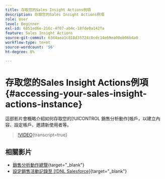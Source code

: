 ```yaml
---
title: 存取您的Sales Insight Actions例項
description: 存取您的Sales Insight Actions例項
role: User
level: Beginner
exl-id: 6851ed6e-216c-4f07-ab4c-18fde0a142fa
feature: Sales Insight Actions
source-git-commit: 63d4aea1c818d35724c0cdc14e69ea00eb06b4a0
workflow-type: tm+mt
source-wordcount: '56'
ht-degree: 0%

---
```


# 存取您的Sales Insight Actions例項 {#accessing-your-sales-insight-actions-instance}

這部影片會概略介紹如何存取您的[!UICONTROL 銷售分析動作]帳戶，以建立內容、設定帳戶、邀請新使用者等。

>[!VIDEO](https://video.tv.adobe.com/v/340925/?quality=12&learn=on){transcript=true}

## 相關影片

* [銷售分析動作總覽](/help/sales-insight-actions/sales-insight-actions-overview.md){target="_blank"}
* [設定銷售活動記錄至 [!DNL Salesforce]](/help/sales-insight-actions/configure-sales-activity-logging-to-salesforce.md){target="_blank"}
